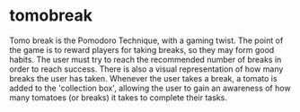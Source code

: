 # tomobreak
Tomo break is the Pomodoro Technique, with a gaming twist. The point of the game is to reward players for taking breaks, so they may form good habits. The user must try to reach the recommended number of breaks in order to reach success. There is also a visual representation of how many breaks the user has taken. Whenever the user takes a break, a tomato is added to the 'collection box', allowing the user to gain an awareness of how many tomatoes (or breaks) it takes to complete their tasks.